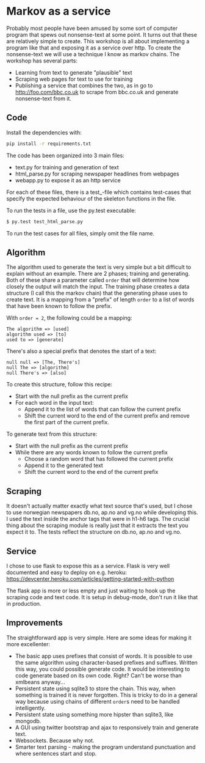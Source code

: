 Markov as a service
====================

Probably most people have been amused by some sort of computer program that
spews out nonsense-text at some point. It turns out that these are relatively
simple to create. This workshop is all about implementing a program like that
and exposing it as a service over http. To create the nonsense-text we will
use a technique I know as markov chains. The workshop has several parts:

- Learning from text to generate "plausible" text
- Scraping web pages for text to use for training
- Publishing a service that combines the two, as in go to
  http://foo.com/bbc.co.uk to scrape from bbc.co.uk and generate nonsense-text
  from it.

Code
-----
Install the dependencies with:
```bash
pip install -r requirements.txt
```

The code has been organized into 3 main files:
- text.py for training and generation of text
- html_parse.py for scraping newspaper headlines from webpages
- webapp.py to expose it as an http service

For each of these files, there is a test_-file which contains test-cases that
specify the expected behaviour of the skeleton functions in the file.

To run the tests in a file, use the py.test executable:
```bash
$ py.test test_html_parse.py
```
To run the test cases for all files, simply omit the file name.

Algorithm
--------
The algorithm used to generate the text is very simple but a bit difficult to
explain without an example. There are 2 phases; training and generating. Both of
these share a parameter called `order` that will determine how closely the
output will match the input. The training phase creates a data structure (I call
this the markov chain) that the generating phase uses to create text. It is a
mapping from a "prefix" of length `order` to a list of words that have been
known to follow the prefix.

With `order = 2`, the following could be a mapping:
```
The algorithm => [used]
algorithm used => [to]
used to => [generate]
```
There's also a special prefix that denotes the start of a text:
```
null null => [The, There's]
null The => [algorithm]
null There's => [also]
```

To create this structure, follow this recipe:
* Start with the null prefix as the current prefix
* For each word in the input text:
  - Append it to the list of words that can follow the current prefix
  - Shift the current word to the end of the current prefix and remove the first
    part of the current prefix.

To generate text from this structure:
* Start with the null prefix as the current prefix
* While there are any words known to follow the current prefix
  - Choose a random word that has followed the current prefix
  - Append it to the generated text
  - Shift the current word to the end of the current prefix

Scraping
----------
It doesn't actually matter exactly what text source that's used, but I chose to
use norwegian newspapers db.no, ap.no and vg.no while developing this. I used
the text inside the anchor tags that were in h1-h6 tags. The crucial thing about
the scraping module is really just that it extracts the text you expect it
to. The tests reflect the structure on db.no, ap.no and vg.no.

Service
--------
I chose to use flask to expose this as a service. Flask is very well documented
and easy to deploy on e.g. heroku:
https://devcenter.heroku.com/articles/getting-started-with-python

The flask app is more or less empty and just waiting to hook up the scraping
code and text code. It is setup in debug-mode, don't run it like that in
production.

Improvements
----------
The straightforward app is very simple. Here are some ideas for making it more
excellenter:

- The basic app uses prefixes that consist of words. It is possible to use the
  same algorithm using character-based prefixes and suffixes. Written this way,
  you could possible generate code. It would be interesting to code generate
  based on its own code. Right? Can't be worse than xmlbeans anyway...
- Persistent state using sqlite3 to store the chain. This way, when something is
  trained it is never forgotten. This is tricky to do in a general way because
  using chains of different `order`s need to be handled intelligently.
- Persistent state using something more hipster than sqlite3, like mongodb.
- A GUI using twitter bootstrap and ajax to responsively train and generate
  text.
- Websockets. Because why not.
- Smarter text parsing - making the program understand punctuation and where
  sentences start and stop.
